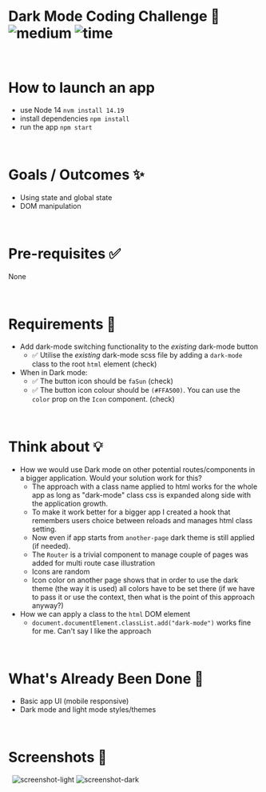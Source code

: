 # Dark Mode Coding Challenge 🌙 &nbsp; ![medium](https://img.shields.io/badge/-Medium-yellow) ![time](https://img.shields.io/badge/%E2%8F%B0-30m-blue)

&nbsp;

# How to launch an app

- use Node 14 `nvm install 14.19`
- install dependencies `npm install`
- run the app `npm start`

&nbsp;

# Goals / Outcomes ✨

- Using state and global state
- DOM manipulation

&nbsp;

# Pre-requisites ✅

None

&nbsp;

# Requirements 📖

- Add dark-mode switching functionality to the _existing_ dark-mode button
  - ✅ Utilise the _existing_ dark-mode scss file by adding a `dark-mode` class to the root `html` element (check)
- When in Dark mode:
  - ✅ The button icon should be `faSun` (check)
  - ✅ The button icon colour should be `(#FFA500)`. You can use the `color` prop on the `Icon` component. (check)

&nbsp;

# Think about 💡

- How we would use Dark mode on other potential routes/components in a bigger application. Would your solution work for this?
  - The approach with a class name applied to html works for the whole app as long as "dark-mode" class css is expanded along side with the application growth.
  - To make it work better for a bigger app I created a hook that remembers users choice between reloads and manages html class setting.
  - Now even if app starts from `another-page` dark theme is still applied (if needed).
  - The `Router` is a trivial component to manage couple of pages was added for multi route case illustration
  - Icons are random
  - Icon color on another page shows that in order to use the dark theme (the way it is used) all colors have to be set there (if we have to pass it or use the context, then what is the point of this approach anyway?)
- How we can apply a class to the `html` DOM element
  - `document.documentElement.classList.add("dark-mode")` works fine for me. Can't say I like the approach

&nbsp;

# What's Already Been Done 🏁

- Basic app UI (mobile responsive)
- Dark mode and light mode styles/themes

&nbsp;

# Screenshots 🌄

&nbsp;
![screenshot-light](https://puu.sh/Fq13d/04a9e5ad48.png)
![screenshot-dark](https://puu.sh/Fq132/caa2fa0c6d.png)
